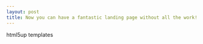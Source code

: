 ```yaml
---
layout: post
title: Now you can have a fantastic landing page without all the work!
---
```


html5up templates
